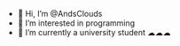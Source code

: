 - 👋 Hi, I’m @AndsClouds
- 👀 I’m interested in programming
- 🌱 I’m currently a university student
☁☁☁

